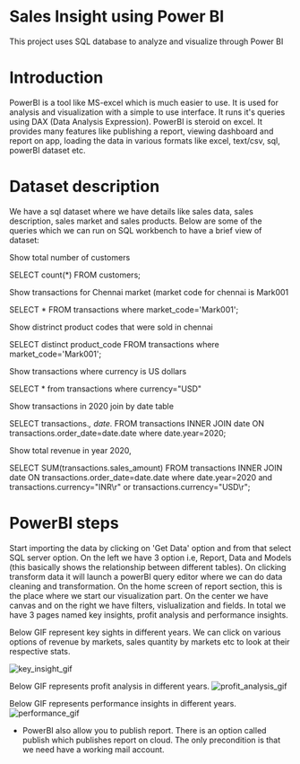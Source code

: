 # Sales Insight using Power BI

This project uses SQL database to analyze and visualize through Power BI

# Introduction

PowerBI is a tool like MS-excel which is much easier to use. It is used for analysis and visualization with a simple to use interface. It runs it's queries using DAX (Data Analysis Expression). PowerBI is steroid on excel. It provides many features like publishing a report, viewing dashboard and report on app, loading the data in various formats like excel, text/csv, sql, powerBI dataset etc.

# Dataset description

We have a sql dataset where we have details like sales data, sales description, sales market and sales products. Below are some of the queries which we can run on SQL workbench to have a brief view of dataset:

Show total number of customers

SELECT count(*) FROM customers;

Show transactions for Chennai market (market code for chennai is Mark001

SELECT * FROM transactions where market_code='Mark001';

Show distrinct product codes that were sold in chennai

SELECT distinct product_code FROM transactions where market_code='Mark001';

Show transactions where currency is US dollars

SELECT * from transactions where currency="USD"

Show transactions in 2020 join by date table

SELECT transactions.*, date.* FROM transactions INNER JOIN date ON transactions.order_date=date.date where date.year=2020;

Show total revenue in year 2020,

SELECT SUM(transactions.sales_amount) FROM transactions INNER JOIN date ON transactions.order_date=date.date where date.year=2020 and transactions.currency="INR\r" or transactions.currency="USD\r";

# PowerBI steps

Start importing the data by clicking on 'Get Data' option and from that select SQL server option.
On the left we have 3 option i.e, Report, Data and Models (this basically shows the relationship between different tables).
On clicking transform data it will launch a powerBI query editor where we can do data cleaning and transformation.
On the home screen of report section, this is the place where we start our visualization part. On the center we have canvas and on the right we have filters, vislualization and fields.
In total we have 3 pages named key insights, profit analysis and performance insights.

Below GIF represent key sights in different years. We can click on various options of revenue by markets, sales quantity by markets etc to look at their respective stats.

![key_insight_gif](https://github.com/user-attachments/assets/094023cc-b9a9-4521-91b5-fb48e879a9fe)


Below GIF represents profit analysis in different years.
![profit_analysis_gif](https://github.com/user-attachments/assets/96f8b41b-8970-4f24-96d1-0fe4f00653b9)




Below GIF represents performance insights in different years.
![performance_gif](https://github.com/user-attachments/assets/e2d3cc2a-82bc-4b28-bda4-26f21e83d06e)



* PowerBI also allow you to publish report. There is an option called publish which publishes report on cloud. The only precondition is that we need have a working mail account.
